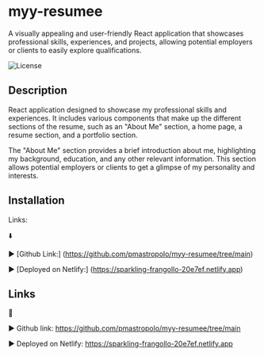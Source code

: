 # myy-resumee
A visually appealing and user-friendly React application that showcases professional skills, experiences, and projects, allowing potential employers or clients to easily explore  qualifications. 

![License](https://img.shields.io/badge/license-MIT-pink.svg?style=for-the-badge)

## Description

React application designed to showcase my professional skills and experiences. It includes various components that make up the different sections of the resume, such as an "About Me" section, a home page, a resume section, and a portfolio section.

The "About Me" section provides a brief introduction about me, highlighting my background, education, and any other relevant information. This section allows potential employers or clients to get a glimpse of my personality and interests.

## Installation

Links:

:arrow_down:

:arrow_forward: [Github Link:] (https://github.com/pmastropolo/myy-resumee/tree/main)

:arrow_forward: [Deployed on Netlify:] (https://sparkling-frangollo-20e7ef.netlify.app)

## Links

:open_file_folder:

:arrow_forward: Github link: https://github.com/pmastropolo/myy-resumee/tree/main

:arrow_forward: Deployed on Netlify: https://sparkling-frangollo-20e7ef.netlify.app
